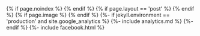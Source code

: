 <head>
  <meta charset="utf-8">
  <meta http-equiv="X-UA-Compatible" content="IE=edge">
  <meta name="viewport" content="width=device-width, initial-scale=1">
  <title>{% if page.title %} {{page.title}} | {% endif %}{{site.title}}</title>
  {% if page.noindex  %}
    <meta name="robots" content="noindex" />
  {% endif %}
  <meta property="og:site_name" content="{{site.title}}" />
  <meta itemprop = 'description' name="description" content="{{ page.excerpt | default: site.description | strip_html | normalize_whitespace | truncate: 160 | escape }}">
  <meta property="og:description" content="{{ page.excerpt | default: site.description | strip_html | normalize_whitespace | truncate: 160 | escape }}">
  <meta property="og:locale" content="en_US" />
  {% if page.layout == 'post' %}
    <meta property="og:type" content="article" />
    <meta property="og:title" content="{{page.title}}" />
    <meta property="og:url" content="{{site.baseurl}}/{{page.title}}" />
    <meta property="article:published_time" content="{{page.date | date_to_xmlschema}}" />
    <script type="application/ld+json">
      {"@context": "http://schema.org",
      "@type": "BlogPosting"",
      "name": "{{site.title}}",
      "headline": "{{page.tite}}",
      "description": "{{page.description}}",
      "url": "{{site.baseur}}/{{page.permalink}}"}
    </script>
  {% endif %}
  {% if page.image %}
    <meta property="og:image" content="{{site.baseur}}/assets/posts/{{page.image}}" />
    <meta property="og:image:width" content="720" />
    <meta property="og:image:height" content="360" />
    <meta name="twitter:site" content="@{{site.twitter}}" />
    <meta name="twitter:image" content="{{site.baseur}}/assets/posts/{{page.image}}?w=240" />
    <meta name="twitter:card" content="summary" />
    <meta name="twitter:creator" content="@{{site.twitter}}" />
  {% endif %}
  <link rel = 'icon' type = 'image/ico' sizes = '32X32' href = "{{site.baseurl}}/assets/favicon.ico">
  <link rel="apple-touch-icon" sizes="180x180" href="{{site.baseurl}}/apple.png">
  <link rel="mask-icon" href="{{site.baseurl}}/assets/safari.svg" color="#5bbad5">
  <meta name="theme-color" content="#ffffff">
  <link rel="canonical" href="{{ page.url | replace:'index.htm l','' | absolute_url }}">
  {%- if jekyll.environment == 'production' and site.google_analytics %}
  {%- include analytics.md %}
  {%- endif %}
  {%- include facebook.html %}
  <link rel = 'stylesheet' href = '/assets/main.css'>
  <script defer src="https://use.fontawesome.com/releases/v5.0.2/js/all.js"></script>
</head>
